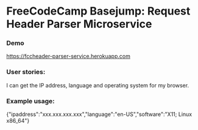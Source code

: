 # FreeCodeCamp Basejump: Request Header Parser Microservice

### Demo

https://fccheader-parser-service.herokuapp.com

### User stories:

I can get the IP address, language and operating system for my browser.

### Example usage:

{"ipaddress":"xxx.xxx.xxx.xxx","language":"en-US","software":"X11; Linux x86_64"}